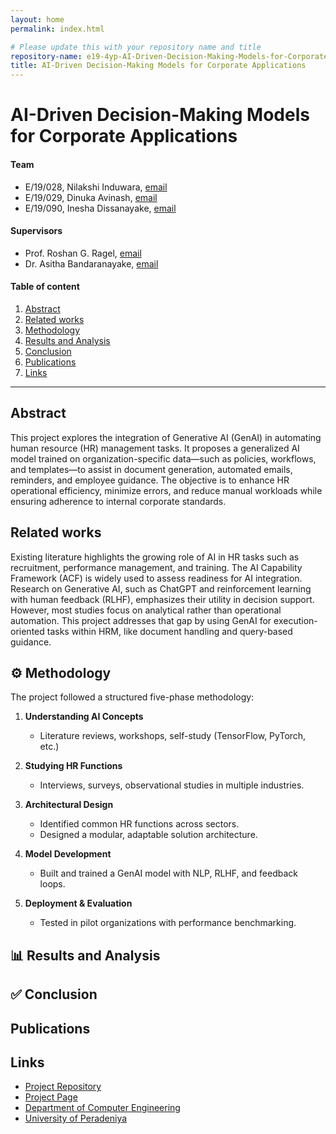 ```yaml
---
layout: home
permalink: index.html

# Please update this with your repository name and title
repository-name: e19-4yp-AI-Driven-Decision-Making-Models-for-Corporate-Applications
title: AI-Driven Decision-Making Models for Corporate Applications
---
```


[comment]: # "This is the standard layout for the project, but you can clean this and use your own template"

# AI-Driven Decision-Making Models for Corporate Applications

#### Team

- E/19/028, Nilakshi Induwara, [email](mailto:e19028@eng.pdn.ac.lk)
- E/19/029, Dinuka Avinash, [email](mailto:e19029@eng.pdn.ac.lk)
- E/19/090, Inesha Dissanayake, [email](mailto:e19090@eng.pdn.ac.lk)

#### Supervisors

- Prof. Roshan G. Ragel, [email](mailto:roshanr@eng.pdn.ac.lk)
- Dr. Asitha Bandaranayake, [email](mailto:asithab@eng.pdn.ac.lk)

#### Table of content

1. [Abstract](#abstract)
2. [Related works](#related-works)
3. [Methodology](#methodology)
4. [Results and Analysis](#results-and-analysis)
5. [Conclusion](#conclusion)
6. [Publications](#publications)
7. [Links](#links)

---

<!-- 
DELETE THIS SAMPLE before publishing to GitHub Pages !!!
This is a sample image, to show how to add images to your page. To learn more options, please refer [this](https://projects.ce.pdn.ac.lk/docs/faq/how-to-add-an-image/)
![Sample Image](./images/sample.png) 
-->


## Abstract

This project explores the integration of Generative AI (GenAI) in automating human resource (HR) management tasks. It proposes a generalized AI model trained on organization-specific data—such as policies, workflows, and templates—to assist in document generation, automated emails, reminders, and employee guidance. The objective is to enhance HR operational efficiency, minimize errors, and reduce manual workloads while ensuring adherence to internal corporate standards.

## Related works

Existing literature highlights the growing role of AI in HR tasks such as recruitment, performance management, and training. The AI Capability Framework (ACF) is widely used to assess readiness for AI integration. Research on Generative AI, such as ChatGPT and reinforcement learning with human feedback (RLHF), emphasizes their utility in decision support. However, most studies focus on analytical rather than operational automation. This project addresses that gap by using GenAI for execution-oriented tasks within HRM, like document handling and query-based guidance.

## ⚙️ Methodology

The project followed a structured five-phase methodology:

1. **Understanding AI Concepts**  
   - Literature reviews, workshops, self-study (TensorFlow, PyTorch, etc.)

2. **Studying HR Functions**  
   - Interviews, surveys, observational studies in multiple industries.

3. **Architectural Design**  
   - Identified common HR functions across sectors.
   - Designed a modular, adaptable solution architecture.

4. **Model Development**  
   - Built and trained a GenAI model with NLP, RLHF, and feedback loops.

5. **Deployment & Evaluation**  
   - Tested in pilot organizations with performance benchmarking.

## 📊 Results and Analysis

## ✅ Conclusion

## Publications
[//]: # "Note: Uncomment each once you uploaded the files to the repository"

<!-- 1. [Semester 7 report](./) -->
<!-- 2. [Semester 7 slides](./) -->
<!-- 3. [Semester 8 report](./) -->
<!-- 4. [Semester 8 slides](./) -->
<!-- 5. Author 1, Author 2 and Author 3 "Research paper title" (2021). [PDF](./). -->


## Links

[//]: # ( NOTE: EDIT THIS LINKS WITH YOUR REPO DETAILS )

- [Project Repository](https://github.com/cepdnaclk/e19-4yp-AI-Driven-Decision-Making-Models-for-Corporate-Applications)
- [Project Page](https://cepdnaclk.github.io/repository-name)
- [Department of Computer Engineering](http://www.ce.pdn.ac.lk/)
- [University of Peradeniya](https://eng.pdn.ac.lk/)

[//]: # "Please refer this to learn more about Markdown syntax"
[//]: # "https://github.com/adam-p/markdown-here/wiki/Markdown-Cheatsheet"
